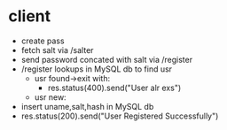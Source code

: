# client
- create pass
- fetch salt via /salter
- send password concated with salt via /register
- /register lookups in MySQL db to find usr
    - usr found->exit with:
        - res.status(400).send("User alr exs")
    - usr new:
- insert uname,salt,hash in MySQL db
- res.status(200).send("User Registered Successfully")
